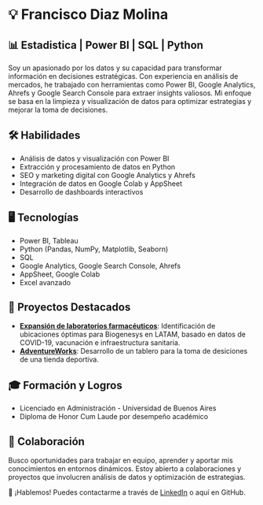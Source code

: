 # 💡 Francisco Diaz Molina

## 📊 Estadistica | Power BI | SQL | Python

Soy un apasionado por los datos y su capacidad para transformar información en decisiones estratégicas. Con experiencia en análisis de mercados, he trabajado con herramientas como Power BI, Google Analytics, Ahrefs y Google Search Console para extraer insights valiosos. Mi enfoque se basa en la limpieza y visualización de datos para optimizar estrategias y mejorar la toma de decisiones.

## 🛠️ Habilidades
- Análisis de datos y visualización con Power BI
- Extracción y procesamiento de datos en Python
- SEO y marketing digital con Google Analytics y Ahrefs
- Integración de datos en Google Colab y AppSheet
- Desarrollo de dashboards interactivos

## 🖥️ Tecnologías
- Power BI, Tableau
- Python (Pandas, NumPy, Matplotlib, Seaborn)
- SQL
- Google Analytics, Google Search Console, Ahrefs
- AppSheet, Google Colab
- Excel avanzado

## 🚀 Proyectos Destacados
- **[Expansión de laboratorios farmacéuticos](https://github.com/franciscodiazmolina/biogenesys)**: Identificación de ubicaciones óptimas para Biogenesys en LATAM, basado en datos de COVID-19, vacunación e infraestructura sanitaria.
- **[AdventureWorks](https://github.com/franciscodiazmolina/AdventureWorks)**: Desarrollo de un tablero para la toma de desiciones de una tienda deportiva.

## 🎓 Formación y Logros
- Licenciado en Administración - Universidad de Buenos Aires
- Diploma de Honor Cum Laude por desempeño académico

## 🤝 Colaboración
Busco oportunidades para trabajar en equipo, aprender y aportar mis conocimientos en entornos dinámicos. Estoy abierto a colaboraciones y proyectos que involucren análisis de datos y optimización de estrategias.

📩 ¡Hablemos! Puedes contactarme a través de [LinkedIn](https://www.linkedin.com/francisco-diaz-molina) o aquí en GitHub.




